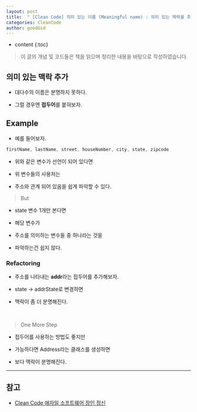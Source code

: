 ```yaml
---
layout: post
title:  " [Clean Code] 의미 있는 이름 (Meaningful name) : 의미 있는 맥락을 추가하라 "
categories: CleanCode
author: goodGid
---
```

* content
{:toc}

> 이 글의 개념 및 코드들은 책을 읽으며 정리한 내용을 바탕으로 작성하였습니다.

## 의미 있는 맥락 추가

* 대다수의 이름은 분명하지 못하다.

* 그럴 경우엔 **접두어**를 붙혀보자.







## Example

* 예를 들어보자.

``` java
firstName, lastName, street, houseNumber, city, state, zipcode
```

* 위와 같은 변수가 선언이 되어 있다면

* 위 변수들의 사용처는 

* 주소와 관계 되어 있음을 쉽게 파악할 수 있다.

> But

* state 변수 1개만 본다면

* 해당 변수가 

* 주소를 의미하는 변수들 중 하나라는 것을

* 파악하는건 쉽지 않다.



### Refactoring

* 주소를 나타내는 **addr**라는 접두어를 추가해보자.

* state -> addrState로 변경하면

* 맥락이 좀 더 분명해진다.

<br>

> One More Step

* 접두어를 사용하는 방법도 좋지만

* 가능하다면 Address라는 클래스를 생성하면 

* 보다 맥락이 분명해진다.


---

## 참고

* [Clean Code 애자일 소프트웨어 장인 정신](https://book.naver.com/bookdb/book_detail.nhn?bid=7390287)